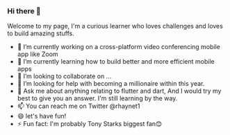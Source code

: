 ### Hi there 👋

Welcome to my page, I'm a curious learner who loves challenges and loves to build amazing stuffs.


- 🔭 I’m currently working on a cross-platform video conferencing mobile app like Zoom 
- 🌱 I’m currently learning how to build better and more efficient mobile apps 
- 👯 I’m looking to collaborate on ...
- 🤔 I’m looking for help with becoming a millionaire within this year.
- 💬 Ask me about anything relating to flutter and dart, And I would try my best to give you an answer. I'm still learning by the way.
- 📫 You can reach me on Twitter @rhaynet1
- 😄 let's have fun!
- ⚡ Fun fact: I'm probably Tony Starks biggest fan😊

